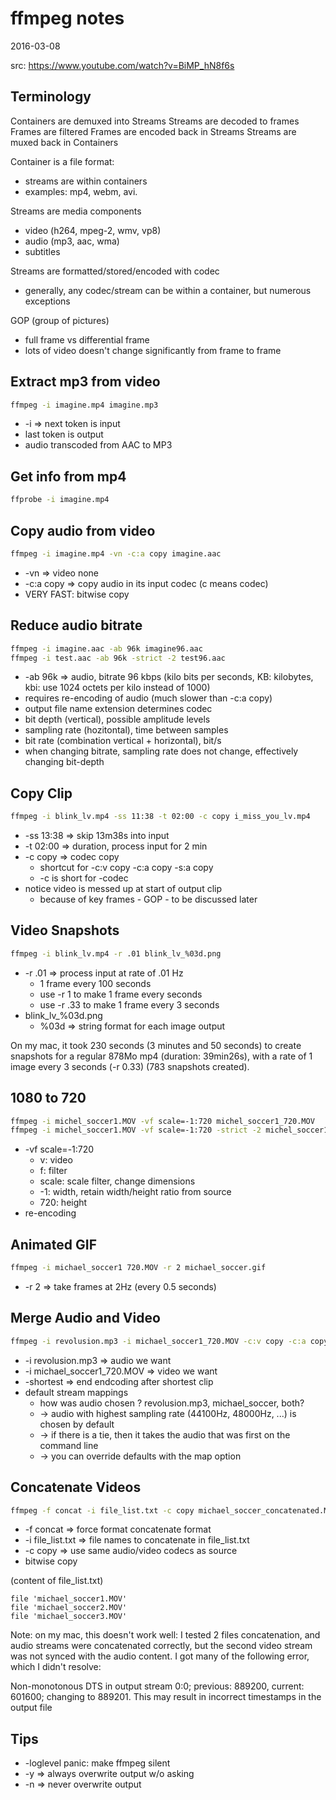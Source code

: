 ffmpeg notes
================
2016-03-08



src: https://www.youtube.com/watch?v=BiMP_hN8f6s


Terminology
-------------

Containers are demuxed into Streams
Streams are decoded to frames
Frames are filtered
Frames are encoded back in Streams
Streams are muxed back in Containers


Container is a file format:
- streams are within containers
- examples: mp4, webm, avi.

Streams are media components
- video (h264, mpeg-2, wmv, vp8)
- audio (mp3, aac, wma)
- subtitles

Streams are formatted/stored/encoded with codec
- generally, any codec/stream can be within a container, but numerous exceptions


GOP (group of pictures)
- full frame vs differential frame
- lots of video doesn't change significantly from frame to frame



Extract mp3 from video
---------------------------

```bash 
ffmpeg -i imagine.mp4 imagine.mp3
```
- -i => next token is input
- last token is output
- audio transcoded from AAC to MP3



Get info from mp4
--------------------

```bash 
ffprobe -i imagine.mp4
```



Copy audio from video
------------------------

```bash 
ffmpeg -i imagine.mp4 -vn -c:a copy imagine.aac
```

- -vn => video none
- -c:a copy => copy audio in its input codec  (c means codec)
- VERY FAST: bitwise copy



Reduce audio bitrate
------------------------

```bash 
ffmpeg -i imagine.aac -ab 96k imagine96.aac
ffmpeg -i test.aac -ab 96k -strict -2 test96.aac
```


- -ab 96k => audio, bitrate 96 kbps (kilo bits per seconds, KB: kilobytes, kbi: use 1024 octets per kilo instead of 1000)
- requires re-encoding of audio (much slower than -c:a copy)
- output file name extension determines codec
- bit depth (vertical), possible amplitude levels
- sampling rate (hozitontal), time between samples
- bit rate (combination vertical + horizontal), bit/s
- when changing bitrate, sampling rate does not change, effectively changing bit-depth


Copy Clip 
------------

```bash 
ffmpeg -i blink_lv.mp4 -ss 11:38 -t 02:00 -c copy i_miss_you_lv.mp4
```

- -ss 13:38 => skip 13m38s into input
- -t 02:00 => duration, process input for 2 min
- -c copy => codec copy
	- shortcut for -c:v copy -c:a copy -s:a copy
	- -c is short for -codec
- notice video is messed up at start of output clip
	- because of key frames - GOP - to be discussed later



Video Snapshots
------------------

```bash 
ffmpeg -i blink_lv.mp4 -r .01 blink_lv_%03d.png
```

- -r .01 => process input at rate of .01 Hz 
	- 1 frame every 100 seconds
	- use -r 1 to make 1 frame every seconds
	- use -r .33 to make 1 frame every 3 seconds
- blink_lv_%03d.png
	- %03d => string format for each image output

On my mac, it took 230 seconds (3 minutes and 50 seconds) to create snapshots for a regular 
878Mo mp4 (duration: 39min26s),	with a rate of 1 image every 3 seconds (-r 0.33) (783 snapshots created).	



1080 to 720
---------------

```bash 
ffmpeg -i michel_soccer1.MOV -vf scale=-1:720 michel_soccer1_720.MOV
ffmpeg -i michel_soccer1.MOV -vf scale=-1:720 -strict -2 michel_soccer1_720.MOV
```

- -vf scale=-1:720 
	- v: video
	- f: filter
	- scale: scale filter, change dimensions
	- -1: width, retain width/height ratio from source
	- 720: height
- re-encoding



Animated GIF
----------------

```bash 
ffmpeg -i michael_soccer1 720.MOV -r 2 michael_soccer.gif
```

- -r 2 => take frames at 2Hz (every 0.5 seconds)



Merge Audio and Video
-------------------------

```bash 
ffmpeg -i revolusion.mp3 -i michael_soccer1_720.MOV -c:v copy -c:a copy -shortest soccer_merged.mp4
```

- -i revolusion.mp3 => audio we want
- -i michael_soccer1_720.MOV => video we want
- -shortest => end endcoding after shortest clip
- default stream mappings
	- how was audio chosen ? revolusion.mp3, michael_soccer, both?
	- -> audio with highest sampling rate (44100Hz, 48000Hz, ...) is chosen by default
	- -> if there is a tie, then it takes the audio that was first on the command line
	- -> you can override defaults with the map option


Concatenate Videos
---------------------

```bash 
ffmpeg -f concat -i file_list.txt -c copy michael_soccer_concatenated.MOV
```

- -f concat => force format concatenate format
- -i file_list.txt => file names to concatenate in file_list.txt
- -c copy => use same audio/video codecs as source
- bitwise copy

(content of file_list.txt)
```
file 'michael_soccer1.MOV'
file 'michael_soccer2.MOV'
file 'michael_soccer3.MOV'
```


Note: on my mac, this doesn't work well: I tested 2 files concatenation, and audio streams
were concatenated correctly, but the second video stream was not synced with the audio content.
I got many of the following error, which I didn't resolve:

Non-monotonous DTS in output stream 0:0; previous: 889200, current: 601600; changing to 889201. This may result in incorrect timestamps in the output file


Tips
---------------------

- -loglevel panic: make ffmpeg silent
- -y => always overwrite output w/o asking
- -n => never overwrite output






	